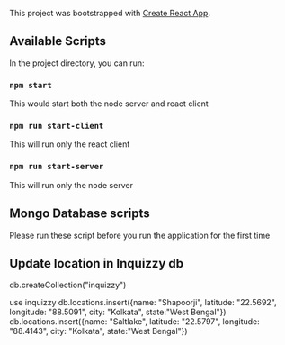 This project was bootstrapped with [Create React App](https://github.com/facebook/create-react-app).

## Available Scripts

In the project directory, you can run:

### `npm start`

This would start both the node server and react client

### `npm run start-client`

This will run only the react client

### `npm run start-server`

This will run only the node server


## Mongo Database scripts

Please run these script before you run the application for the first time

## Update location in Inquizzy db

db.createCollection("inquizzy")

use inquizzy
db.locations.insert({name: "Shapoorji", latitude: "22.5692", longitude: "88.5091", city: "Kolkata", state:"West Bengal"})
db.locations.insert({name: "Saltlake", latitude: "22.5797", longitude: "88.4143", city: "Kolkata", state:"West Bengal"})

